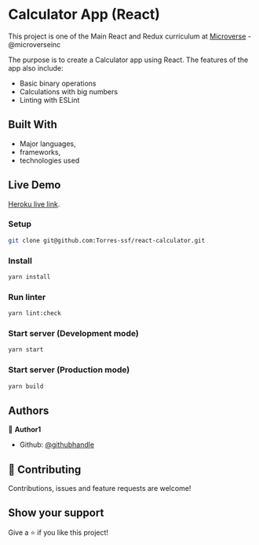 # Calculator App (React)

This project is one of the Main React and Redux curriculum at [Microverse](https://www.microverse.org/) - @microverseinc

The purpose is to create a Calculator app using React. The features of the app also include:

- Basic binary operations
- Calculations with big numbers
- Linting with ESLint

## Built With

- Major languages,
- frameworks,
- technologies used

## Live Demo

[Heroku live link](https://react-calculator-t99.herokuapp.com/).

### Setup

```bash
git clone git@github.com:Torres-ssf/react-calculator.git
```
### Install

```bash
yarn install
```
### Run linter

```bash
yarn lint:check
```

### Start server (Development mode)

```bash
yarn start
```

### Start server (Production mode)

```bash
yarn build
```

## Authors

👤 **Author1**

- Github: [@githubhandle](https://github.com/Torres-ssf)

## 🤝 Contributing

Contributions, issues and feature requests are welcome!

## Show your support

Give a ⭐️ if you like this project!
